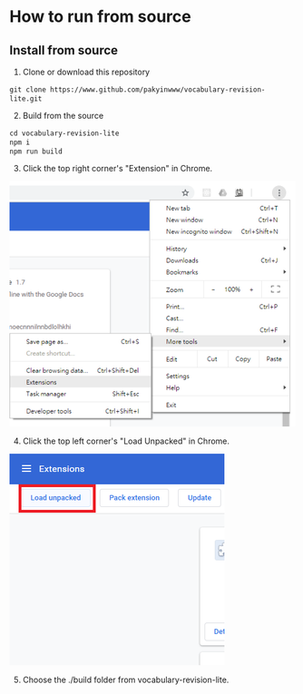 # How to run from source

## Install from source
1. Clone or download this repository
```
git clone https://www.github.com/pakyinwww/vocabulary-revision-lite.git
```

2. Build from the source
```
cd vocabulary-revision-lite
npm i
npm run build
```

3. Click the top right corner's "Extension" in Chrome.

![Extension](install1.png)

4. Click the top left corner's "Load Unpacked" in Chrome.

![Load Unpacked](install2.png)

5. Choose the ./build folder from vocabulary-revision-lite.